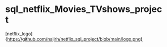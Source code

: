 # sql_netflix_Movies_TVshows_project
[netflix_logo]{https://github.com/najirh/netflix_sql_project/blob/main/logo.png}

